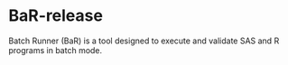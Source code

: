 # BaR-release
Batch Runner (BaR) is a tool designed to execute and validate SAS and R programs in batch mode.
